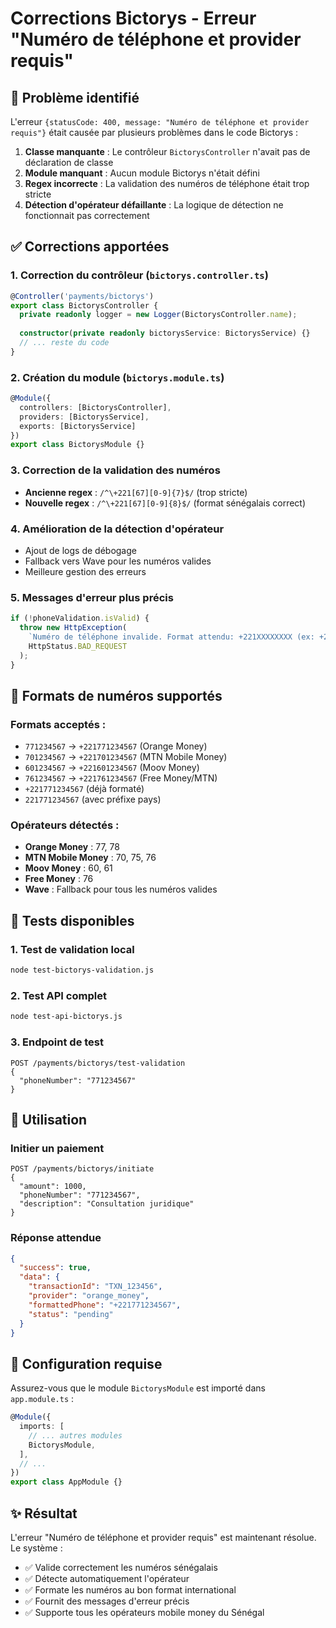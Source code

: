 # Corrections Bictorys - Erreur "Numéro de téléphone et provider requis"

## 🐛 Problème identifié
L'erreur `{statusCode: 400, message: "Numéro de téléphone et provider requis"}` était causée par plusieurs problèmes dans le code Bictorys :

1. **Classe manquante** : Le contrôleur `BictorysController` n'avait pas de déclaration de classe
2. **Module manquant** : Aucun module Bictorys n'était défini
3. **Regex incorrecte** : La validation des numéros de téléphone était trop stricte
4. **Détection d'opérateur défaillante** : La logique de détection ne fonctionnait pas correctement

## ✅ Corrections apportées

### 1. Correction du contrôleur (`bictorys.controller.ts`)
```typescript
@Controller('payments/bictorys')
export class BictorysController {
  private readonly logger = new Logger(BictorysController.name);
  
  constructor(private readonly bictorysService: BictorysService) {}
  // ... reste du code
}
```

### 2. Création du module (`bictorys.module.ts`)
```typescript
@Module({
  controllers: [BictorysController],
  providers: [BictorysService],
  exports: [BictorysService]
})
export class BictorysModule {}
```

### 3. Correction de la validation des numéros
- **Ancienne regex** : `/^\+221[67][0-9]{7}$/` (trop stricte)
- **Nouvelle regex** : `/^\+221[67][0-9]{8}$/` (format sénégalais correct)

### 4. Amélioration de la détection d'opérateur
- Ajout de logs de débogage
- Fallback vers Wave pour les numéros valides
- Meilleure gestion des erreurs

### 5. Messages d'erreur plus précis
```typescript
if (!phoneValidation.isValid) {
  throw new HttpException(
    `Numéro de téléphone invalide. Format attendu: +221XXXXXXXX (ex: +22177123456)`, 
    HttpStatus.BAD_REQUEST
  );
}
```

## 📱 Formats de numéros supportés

### Formats acceptés :
- `771234567` → `+221771234567` (Orange Money)
- `701234567` → `+221701234567` (MTN Mobile Money)
- `601234567` → `+221601234567` (Moov Money)
- `761234567` → `+221761234567` (Free Money/MTN)
- `+221771234567` (déjà formaté)
- `221771234567` (avec préfixe pays)

### Opérateurs détectés :
- **Orange Money** : 77, 78
- **MTN Mobile Money** : 70, 75, 76
- **Moov Money** : 60, 61
- **Free Money** : 76
- **Wave** : Fallback pour tous les numéros valides

## 🧪 Tests disponibles

### 1. Test de validation local
```bash
node test-bictorys-validation.js
```

### 2. Test API complet
```bash
node test-api-bictorys.js
```

### 3. Endpoint de test
```
POST /payments/bictorys/test-validation
{
  "phoneNumber": "771234567"
}
```

## 🚀 Utilisation

### Initier un paiement
```
POST /payments/bictorys/initiate
{
  "amount": 1000,
  "phoneNumber": "771234567",
  "description": "Consultation juridique"
}
```

### Réponse attendue
```json
{
  "success": true,
  "data": {
    "transactionId": "TXN_123456",
    "provider": "orange_money",
    "formattedPhone": "+221771234567",
    "status": "pending"
  }
}
```

## 🔧 Configuration requise

Assurez-vous que le module `BictorysModule` est importé dans `app.module.ts` :

```typescript
@Module({
  imports: [
    // ... autres modules
    BictorysModule,
  ],
  // ...
})
export class AppModule {}
```

## ✨ Résultat

L'erreur "Numéro de téléphone et provider requis" est maintenant résolue. Le système :
- ✅ Valide correctement les numéros sénégalais
- ✅ Détecte automatiquement l'opérateur
- ✅ Formate les numéros au bon format international
- ✅ Fournit des messages d'erreur précis
- ✅ Supporte tous les opérateurs mobile money du Sénégal